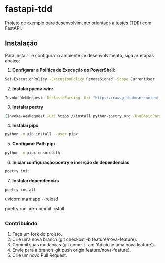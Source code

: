 # fastapi-tdd

Projeto de exemplo para desenvolvimento orientado a testes (TDD) com FastAPI.

## Instalação

Para instalar e configurar o ambiente de desenvolvimento, siga as etapas abaixo:

1. **Configurar a Política de Execução do PowerShell:**

```bash
Set-ExecutionPolicy -ExecutionPolicy RemoteSigned -Scope CurrentUser

```

2. **Instalar pyenv-win:**

```bash
Invoke-WebRequest -UseBasicParsing -Uri "https://raw.githubusercontent.com/pyenv-win/pyenv-win/master/pyenv-win/install-pyenv-win.ps1" -OutFile "./install-pyenv-win.ps1"; &"./install-pyenv-win.ps1"
```

3. **Instalar poetry**
```bash
(Invoke-WebRequest -Uri https://install.python-poetry.org -UseBasicParsing).Content | python -
```

4. **Instalar pipx**
```bash
python -m pip install --user pipx
```

5. **Configurar Path pipx**
```bash
python -m pipx ensurepath
```

6. **Iniciar configuração poetry e inserção de dependencias**
```bash
poetry init
```

7. **Instalar dependencias**
```bash
poetry install
```

uvicorn main:app --reload

poetry run pre-commit install



##


### Contribuindo
1. Faça um fork do projeto.
2. Crie uma nova branch (git checkout -b feature/nova-feature).
3. Commit suas mudanças (git commit -am 'Adicione uma nova feature').
4. Envie para a branch (git push origin feature/nova-feature).
5. Crie um novo Pull Request.
